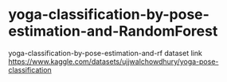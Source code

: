 # yoga-classification-by-pose-estimation-and-RandomForest
yoga-classification-by-pose-estimation-and-rf
dataset link https://www.kaggle.com/datasets/ujjwalchowdhury/yoga-pose-classification
